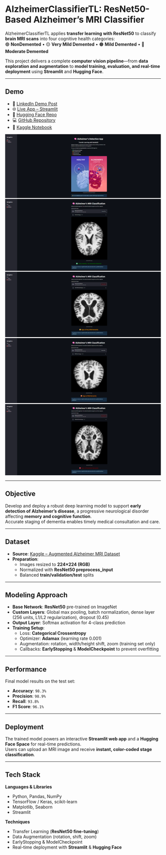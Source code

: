 # **AlzheimerClassifierTL: ResNet50-Based Alzheimer’s MRI Classifier**

AlzheimerClassifierTL applies **transfer learning with ResNet50** to classify **brain MRI scans** into four cognitive health categories:  
🟢 **NonDemented** • 🟡 **Very Mild Demented** • 🟠 **Mild Demented** • 🔴 **Moderate Demented**

This project delivers a complete **computer vision pipeline**—from **data exploration and augmentation** to **model training, evaluation, and real-time deployment** using **Streamlit** and **Hugging Face**.

---

## **Demo**

- 🎥 [LinkedIn Demo Post](https://www.linkedin.com/posts/rawan-alwadeya-17948a305_deeplearning-transferlearning-resnet50-activity-7374182255985946624-P-8j?utm_source=share&utm_medium=member_desktop&rcm=ACoAAE3YzG0BAZw48kimDDr_guvq8zXgSjDgk_I)  
- 🌐 [Live App – Streamlit](https://alzheimerclassifiertl-otxrv2bgjegphrzmwmupqb.streamlit.app/)  
- 🤗 [Hugging Face Repo](https://huggingface.co/RawanAlwadeya/AlzheimerClassifierTL)  
- 💻 [GitHub Repository](https://github.com/rawan-alwadiya/AlzheimerClassifierTL)  
- 📓 [Kaggle Notebook](https://www.kaggle.com/code/rawanalwadeya/alzheimerclassifiertl-resnet50-transfer-learning)

![App Demo](./Alzheimer%20Detection%20App.png)  
![No Dementia Example](./No%20Dementia.png)  
![Very Mild Dementia Example](./Very%20Mild%20Dementia.png)  
![Mild Dementia Example](./Mild%20Dementia.png)  
![Moderate Dementia Example](./Moderate%20Dementia.png)

---

## **Objective**

Develop and deploy a robust deep learning model to support **early detection of Alzheimer’s disease**, a progressive neurological disorder affecting **memory and cognitive function**.  
Accurate staging of dementia enables timely medical consultation and care.

---

## **Dataset**

- **Source**: [Kaggle – Augmented Alzheimer MRI Dataset](https://www.kaggle.com/datasets/uraninjo/augmented-alzheimer-mri-dataset/data)  
- **Preparation**:  
  - Images resized to **224×224 (RGB)**  
  - Normalized with **ResNet50 preprocess_input**  
  - Balanced **train/validation/test** splits  

---

## **Modeling Approach**

- **Base Network**: **ResNet50** pre-trained on ImageNet  
- **Custom Layers**: Global max pooling, batch normalization, dense layer (256 units, L1/L2 regularization), dropout (0.45)  
- **Output Layer**: Softmax activation for 4-class prediction  
- **Training Setup**:  
  - Loss: **Categorical Crossentropy**  
  - Optimizer: **Adamax** (learning rate 0.001)  
  - Augmentation: rotation, width/height shift, zoom (training set only)  
  - Callbacks: **EarlyStopping** & **ModelCheckpoint** to prevent overfitting  

---

## **Performance**

Final model results on the test set:  
- **Accuracy**: `98.3%`  
- **Precision**: `98.9%`  
- **Recall**: `93.8%`  
- **F1 Score**: `96.1%`

---

## **Deployment**

The trained model powers an interactive **Streamlit web app** and a **Hugging Face Space** for real-time predictions.  
Users can upload an MRI image and receive **instant, color-coded stage classification**.

---

## **Tech Stack**

**Languages & Libraries**  
- Python, Pandas, NumPy  
- TensorFlow / Keras, scikit-learn  
- Matplotlib, Seaborn  
- Streamlit  

**Techniques**  
- Transfer Learning (**ResNet50 fine-tuning**)  
- Data Augmentation (rotation, shift, zoom)  
- EarlyStopping & ModelCheckpoint  
- Real-time deployment with **Streamlit** & **Hugging Face**
